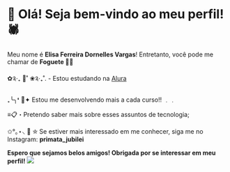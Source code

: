 # 🖤 Olá! Seja bem-vindo ao meu perfil! 🕷️

 Meu nome é **Elisa Ferreira Dornelles Vargas**! Entretanto, você pode me chamar de **Foguete 🚀😽** 
 
✿༉‧₊ 🍉˚ ❀༉‧₊˚. - Estou estudando na [Alura](www.alura.com.br)

₊╰╮❛ 🚨✦ Estou me desenvolvendo mais a cada curso!! ﹒﹒

≡📋・Pretendo saber mais sobre esses assuntos de tecnologia; 

✩°｡⋆⸜ 🧨 ✮ Se estiver mais interessado em me conhecer, siga me no Instagram: **primata_jubilei**

**Espero que sejamos belos amigos! Obrigada por se interessar em meu perfil!**
![](https://tenor.com/pt-BR/view/seth-ennead-gif-13625448545231853398)

